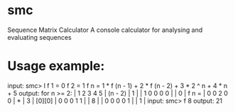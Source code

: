 # smc
 Sequence Matrix Calculator
A console calculator for analysing and evaluating sequences
# Usage example:
input:
    smc> l
    f 1 = 0
    f 2 = 1
    f n = 1 * f (n - 1) + 2 * f (n - 2) + 3 * 2 ^ n + 4 * n + 5
output:
    for n >= 2:
          | 1 2 3 4 5 | (n - 2)   | 1 |
          | 1 0 0 0 0 |           | 0 |
    f n = | 0 0 2 0 0 |         * | 3 | [0][0]
          | 0 0 0 1 1 |           | 8 |
          | 0 0 0 0 1 |           | 1 |
input:
    smc> f 8
output:
    21
